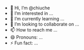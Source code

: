 - 👋 Hi, I’m @chiuche
- 👀 I’m interested in ...
- 🌱 I’m currently learning ...
- 💞️ I’m looking to collaborate on ...
- 📫 How to reach me ...
- 😄 Pronouns: ...
- ⚡ Fun fact: ...

<!---
chiuche/chiuche is a ✨ special ✨ repository because its `README.md` (this file) appears on your GitHub profile.
You can click the Preview link to take a look at your changes.
--->
